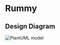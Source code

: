 # Rummy
## Design Diagram
![PlantUML model](https://www.planttext.com/api/plantuml/png/V54x3i8m3DrxYin8xH4G4WDYG5J01K9aQ4G-bPCWzMmC78ahG5idJHcwHFRJizzxpkVrtZZFqGUjYa8exXmx1QqxgY_yge3gMl4Ea4dTAj1Wl6Fx8ygxD94RC9LIWTkX3Uq2NQRD1_i4BAJnW3Sk814pPDk0UFn8qQ8XOBP_JZe3IbYY3K7PgYmfPjRtKQQsji68Xe2gMfFXuMKspMTzof-1u_q8wBV4c1aIhVK6yg59ce11SVGwQMLdZox-iQGmPaeR2lhTs7y1003__mC0)
